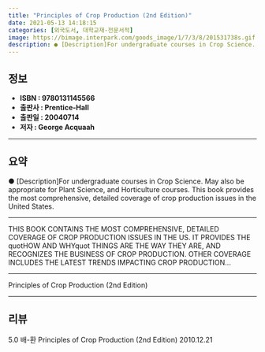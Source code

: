 ```yaml
---
title: "Principles of Crop Production (2nd Edition)"
date: 2021-05-13 14:18:15
categories: [외국도서, 대학교재-전문서적]
image: https://bimage.interpark.com/goods_image/1/7/3/8/201531738s.gif
description: ● [Description]For undergraduate courses in Crop Science. May also be appropriate for Plant Science, and Horticulture courses. This book provides the most comp
---
```


## **정보**

- **ISBN : 9780131145566**
- **출판사 : Prentice-Hall**
- **출판일 : 20040714**
- **저자 : George Acquaah**

------



## **요약**

●  [Description]For undergraduate courses in Crop Science. May also be appropriate for Plant Science, and Horticulture courses. This book provides the most comprehensive, detailed coverage of crop production issues in the United States.

------

THIS BOOK CONTAINS THE MOST COMPREHENSIVE, DETAILED COVERAGE OF CROP PRODUCTION ISSUES IN THE US. IT PROVIDES THE quotHOW AND WHYquot THINGS ARE THE WAY THEY ARE, AND RECOGNIZES THE BUSINESS OF CROP PRODUCTION. OTHER COVERAGE INCLUDES THE LATEST TRENDS IMPACTING CROP PRODUCTION... 

------


Principles of Crop Production (2nd Edition) 

------


## **리뷰** 

5.0 배-환 Principles of Crop Production (2nd Edition) 2010.12.21 <br/>